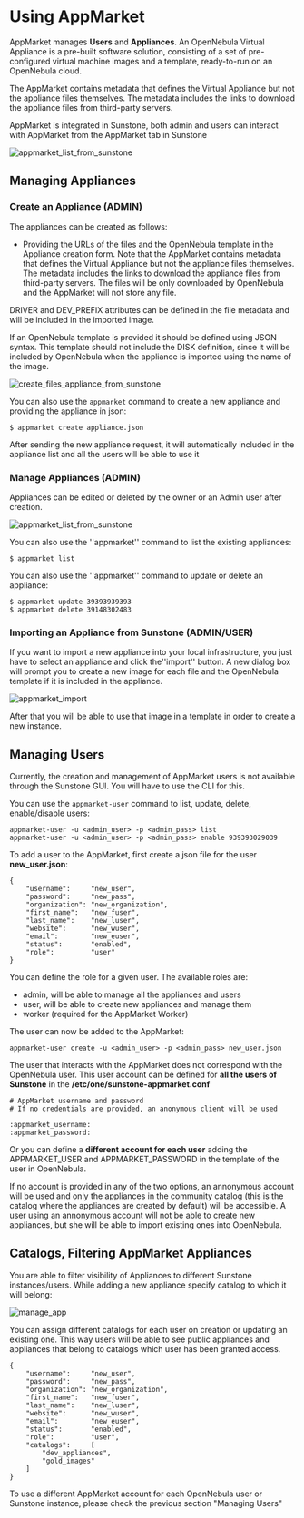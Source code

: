 Using AppMarket
===============

AppMarket manages **Users** and **Appliances**. An OpenNebula Virtual Appliance is a pre-built software solution, consisting of a set of pre-configured virtual machine images and a template, ready-to-run on an OpenNebula cloud.

The AppMarket contains metadata that defines the Virtual Appliance but not the appliance files themselves. The metadata includes the links to download the appliance files from third-party servers.

AppMarket is integrated in Sunstone, both admin and users can interact with AppMarket from the AppMarket tab in Sunstone

![appmarket_list_from_sunstone](images/list_appliance_from_sunstone.png)


Managing Appliances
-------------------

### Create an Appliance (ADMIN)

The appliances can be created as follows:

* Providing the URLs of the files and the OpenNebula template in the Appliance creation form. Note that the AppMarket contains metadata that defines the Virtual Appliance but not the appliance files themselves. The metadata includes the links to download the appliance files from third-party servers. The files will be only downloaded by OpenNebula and the AppMarket will not store any file.

DRIVER and DEV_PREFIX attributes can be defined in the file metadata and will be included in the imported image.

If an OpenNebula template is provided it should be defined using JSON syntax. This template should not include the DISK definition, since it will be included by OpenNebula when the appliance is imported using the name of the image.

![create_files_appliance_from_sunstone](images/create_files_appliance_from_sunstone.png)

You can also use the `appmarket` command to create a new appliance and providing the appliance in json:
```
$ appmarket create appliance.json
```

After sending the new appliance request, it will automatically included in the appliance list and all the users will be able to use it


### Manage Appliances (ADMIN)

Appliances can be edited or deleted by the owner or an Admin user after creation.

![appmarket_list_from_sunstone](images/list_appliance_from_sunstone.png)

You can also use the ''appmarket'' command to list the existing appliances:
```
$ appmarket list
```

You can also use the ''appmarket'' command to update or delete an appliance:
```
$ appmarket update 39393939393
$ appmarket delete 39148302483
```

### Importing an Appliance from Sunstone (ADMIN/USER)

If you want to import a new appliance into your local infrastructure, you just have to select an appliance and click the''import'' button. A new dialog box will prompt you to create a new image for each file and the OpenNebula template if it is included in the appliance.

![appmarket_import](images/import_appliance_from_sunstone.png)

After that you will be able to use that image in a template in order to create a new instance.


Managing Users
--------------

Currently, the creation and management of AppMarket users is not available through the Sunstone GUI. You will have to use the CLI for this.

You can use the `appmarket-user` command to list, update, delete, enable/disable users:

    appmarket-user -u <admin_user> -p <admin_pass> list
    appmarket-user -u <admin_user> -p <admin_pass> enable 939393029039


To add a user to the AppMarket, first create a json file for the user **new_user.json**:

    {
        "username":     "new_user",
        "password":     "new_pass",
        "organization": "new_organization",
        "first_name":   "new_fuser",
        "last_name":    "new_luser",
        "website":      "new_wuser",
        "email":        "new_euser",
        "status":       "enabled",
        "role":         "user"
    }

You can  define the role for a given user. The available roles are:

* admin, will be able to manage all the appliances and users
* user, will be able to create new appliances and manage them
* worker (required for the AppMarket Worker)

The user can now be added to the AppMarket:

    appmarket-user create -u <admin_user> -p <admin_pass> new_user.json

The user that interacts with the AppMarket does not correspond with the OpenNebula user. This user account can be defined for **all the users of Sunstone** in the **/etc/one/sunstone-appmarket.conf**

    # AppMarket username and password
    # If no credentials are provided, an anonymous client will be used

    :appmarket_username:
    :appmarket_password:

Or you can define a **different account for each user** adding the APPMARKET_USER and APPMARKET_PASSWORD in the template of the user in OpenNebula.

If no account is provided in any of the two options, an annonymous account will be used and only the appliances in the community catalog (this is the catalog where the appliances are created by default) will be accessible. A user using an annonymous account will not be able to create new appliances, but she will be able to import existing ones into OpenNebula.



Catalogs, Filtering AppMarket Appliances
----------------------------------------------
You are able to filter visibility of Appliances to different Sunstone instances/users. While adding a new appliance specify catalog to which it will belong:

![manage_app](images/appmarket_appliance_catalog.png)

You can assign different catalogs for each user on creation or updating an existing one. This way users will be able to see public appliances and appliances that belong to catalogs which user has been granted access.

    {
        "username":     "new_user",
        "password":     "new_pass",
        "organization": "new_organization",
        "first_name":   "new_fuser",
        "last_name":    "new_luser",
        "website":      "new_wuser",
        "email":        "new_euser",
        "status":       "enabled",
        "role":         "user",
        "catalogs":     [
            "dev_appliances",
            "gold_images"
        ]
    }

To use a different AppMarket account for each OpenNebula user or Sunstone instance, please check the previous section "Managing Users"

